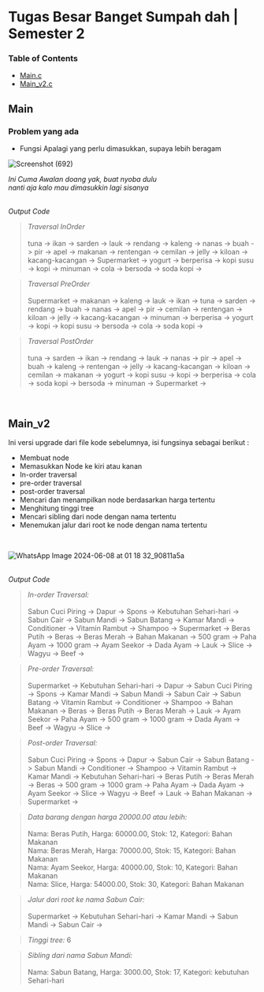 # Tugas Besar Banget Sumpah dah | Semester 2
### Table of Contents

- [Main.c](#Main)
- [Main_v2.c](#Main_v2)

## Main
### Problem yang ada

- Fungsi Apalagi yang perlu dimasukkan, supaya lebih beragam <br>

![Screenshot (692)](https://github.com/iniparhan/Tugas-Besar-Banget-Semester-2/assets/105894704/bb9cab9f-9060-4057-875d-08f0ec8787cf)

_Ini Cuma Awalan doang yak, buat nyoba dulu_ <br>
_nanti aja kalo mau dimasukkin lagi sisanya_ 

<br> _Output Code_ <br>
> _Traversal InOrder_ <br><br> tuna -> ikan -> sarden -> lauk -> rendang -> kaleng -> nanas -> buah -> pir -> apel -> makanan -> rentengan -> cemilan -> jelly -> kiloan -> kacang-kacangan -> Supermarket -> yogurt -> berperisa -> kopi susu -> kopi -> minuman -> cola -> bersoda -> soda kopi -> 

> _Traversal PreOrder_ <br><br> Supermarket -> makanan -> kaleng -> lauk -> ikan -> tuna -> sarden -> rendang -> buah -> nanas -> apel -> pir -> cemilan -> rentengan -> kiloan -> jelly -> kacang-kacangan -> minuman -> berperisa -> yogurt -> kopi -> kopi susu -> bersoda -> cola -> soda kopi -> 

> _Traversal PostOrder_ <br><br> tuna -> sarden -> ikan -> rendang -> lauk -> nanas -> pir -> apel -> buah -> kaleng -> rentengan -> jelly -> kacang-kacangan -> kiloan -> cemilan -> makanan -> yogurt -> kopi susu -> kopi -> berperisa -> cola -> soda kopi -> bersoda -> minuman -> Supermarket -> 
<br>

## Main_v2

Ini versi upgrade dari file kode sebelumnya, isi fungsinya sebagai berikut :

- Membuat node
- Memasukkan Node ke kiri atau kanan
- In-order traversal
- pre-order traversal
- post-order traversal
- Mencari dan menampilkan node berdasarkan harga tertentu
- Menghitung tinggi tree
- Mencari sibling dari node dengan nama tertentu
- Menemukan jalur dari root ke node dengan nama tertentu
<br>

![WhatsApp Image 2024-06-08 at 01 18 32_90811a5a](https://github.com/iniparhan/Tugas-Besar-Banget-Semester-2/assets/105894704/b4091d83-aea8-49b7-9619-86c8a5b0e8e4)

<br> _Output Code_ <br>

> _In-order Traversal:_ <br><br> Sabun Cuci Piring -> Dapur -> Spons -> Kebutuhan Sehari-hari -> Sabun Cair -> Sabun Mandi -> Sabun Batang -> Kamar Mandi -> Conditioner -> Vitamin Rambut -> Shampoo -> Supermarket -> Beras Putih -> Beras -> Beras Merah -> Bahan Makanan -> 500 gram -> Paha Ayam -> 1000 gram -> Ayam Seekor -> Dada Ayam -> Lauk -> Slice -> Wagyu -> Beef ->      

> _Pre-order Traversal:_ <br><br> Supermarket -> Kebutuhan Sehari-hari -> Dapur -> Sabun Cuci Piring -> Spons -> Kamar Mandi -> Sabun Mandi -> Sabun Cair -> Sabun Batang -> Vitamin Rambut -> Conditioner -> Shampoo -> Bahan Makanan -> Beras -> Beras Putih -> Beras Merah -> Lauk -> Ayam Seekor -> Paha Ayam -> 500 gram -> 1000 gram -> Dada Ayam -> Beef -> Wagyu -> Slice ->    

> _Post-order Traversal:_ <br><br> Sabun Cuci Piring -> Spons -> Dapur -> Sabun Cair -> Sabun Batang -> Sabun Mandi -> Conditioner -> Shampoo -> Vitamin Rambut -> Kamar Mandi -> Kebutuhan Sehari-hari -> Beras Putih -> Beras Merah -> Beras -> 500 gram -> 1000 gram -> Paha Ayam -> Dada Ayam -> Ayam Seekor -> Slice -> Wagyu -> Beef -> Lauk -> Bahan Makanan -> Supermarket ->

> _Data barang dengan harga 20000.00 atau lebih:_ <br><br> Nama: Beras Putih, Harga: 60000.00, Stok: 12, Kategori: Bahan Makanan<br>
Nama: Beras Merah, Harga: 70000.00, Stok: 15, Kategori: Bahan Makanan<br>
Nama: Ayam Seekor, Harga: 40000.00, Stok: 10, Kategori: Bahan Makanan<br>
Nama: Slice, Harga: 54000.00, Stok: 30, Kategori: Bahan Makanan<br>

> _Jalur dari root ke nama Sabun Cair:_ <br><br> Supermarket -> Kebutuhan Sehari-hari -> Kamar Mandi -> Sabun Mandi -> Sabun Cair ->

> _Tinggi tree:_ 6

> _Sibling dari nama Sabun Mandi:_ <br><br> Nama: Sabun Batang, Harga: 3000.00, Stok: 17, Kategori: kebutuhan Sehari-hari
